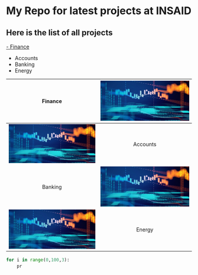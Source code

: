# My Repo for latest projects at INSAID

## Here is the list of all projects

[- Finance](https://github.com/shineeshkp/demo/tree/master/finance-project "- Finance")
- Accounts
- Banking
- Energy


| Finance  | ![ ](https://raw.githubusercontent.com/shineeshkp/demo/master/images/5-0_finance_1366.jpg " ") |
| :------------: | :------------: |
|![](https://raw.githubusercontent.com/shineeshkp/demo/master/images/5-0_finance_1366.jpg)   | Accounts  |
|Banking   |![](https://raw.githubusercontent.com/shineeshkp/demo/master/images/5-0_finance_1366.jpg)   |
| ![Energy](https://raw.githubusercontent.com/shineeshkp/demo/master/images/5-0_finance_1366.jpg "Energy")  |Energy   |


```python
for i in range(0,100,3):
	pr

